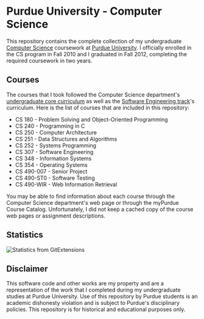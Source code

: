 # Purdue University - Computer Science

This repository contains the complete collection of my undergraduate [Computer Science][1] coursework at [Purdue University][2]. I officially enrolled in the CS program in Fall 2010 and I graduated in Fall 2012, completing the required coursework in two years.

## Courses

The courses that I took followed the Computer Science department's [undergraduate core curriculum][3] as well as the [Software Engineering track][4]'s curriculum. Here is the list of courses that are included in this repository:

*   CS 180 - Problem Solving and Object-Oriented Programming
*   CS 240 - Programming in C
*   CS 250 - Computer Architecture
*   CS 251 - Data Structures and Algorithms
*   CS 252 - Systems Programming
*   CS 307 - Software Engineering
*   CS 348 - Information Systems
*   CS 354 - Operating Systems
*   CS 490-007 - Senior Project
*   CS 490-ST0 - Software Testing
*   CS 490-WIR - Web Information Retrieval

You may be able to find information about each course through the Computer Science department's web page or through the myPurdue Course Catalog. Unfortunately, I did not keep a cached copy of the course web pages or assignment descriptions.

## Statistics

![Statistics from GitExtensions](https://raw.github.com/mbmccormick/purdue/master/tmp/stats.png?login=mbmccormick&token=f14fc26b2efa80e88e31e2228c292ecd)

## Disclaimer

This software code and other works are my property and are a representation of the work that I completed during my undergraduate studies at Purdue University. Use of this repository by Purdue students is an academic dishonesty violation and is subject to Purdue's disciplinary policies. This repository is for historical and educational purposes only.


[1]: http://www.cs.purdue.edu/
[2]: http://www.purdue.edu/
[3]: http://www.cs.purdue.edu/academic_programs/undergraduate/curriculum/bachelor/index.sxhtml
[4]: http://www.cs.purdue.edu/academic_programs/undergraduate/curriculum/bachelor/track_softengr.sxhtml